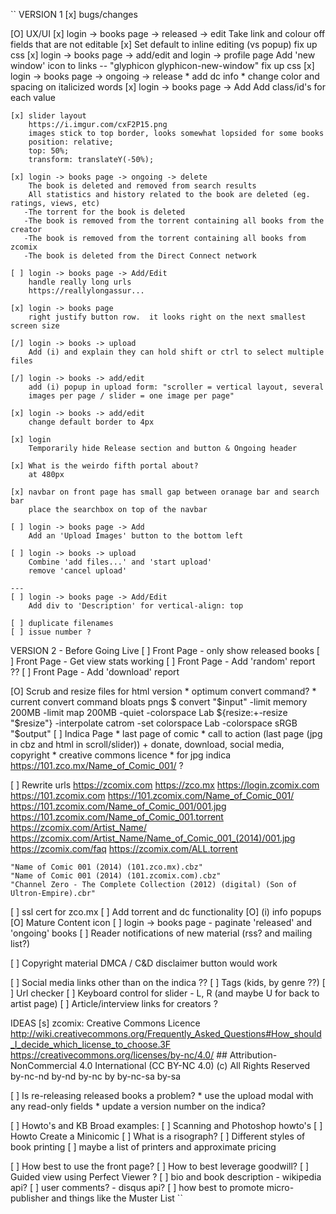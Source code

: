 ``
VERSION 1
[x] bugs/changes

[O] UX/UI
    [x] login -> books page -> released -> edit
        Take link and colour off fields that are not editable
    [x] Set default to inline editing (vs popup)
        fix up css
    [x] login -> books page -> add/edit and login -> profile page
        Add 'new window' icon to links -- "glyphicon glyphicon-new-window"
        fix up css
    [x] login -> books page -> ongoing -> release
        * add dc info
        * change color and spacing on italicized words
    [x] login -> books page -> Add
        Add class/id's for each value

    [x] slider layout
        https://i.imgur.com/cxF2P15.png
        images stick to top border, looks somewhat lopsided for some books
        position: relative;
        top: 50%;
        transform: translateY(-50%);

    [x] login -> books page -> ongoing -> delete
        The book is deleted and removed from search results
        All statistics and history related to the book are deleted (eg. ratings, views, etc)
       -The torrent for the book is deleted
       -The book is removed from the torrent containing all books from the creator
       -The book is removed from the torrent containing all books from zcomix
       -The book is deleted from the Direct Connect network

    [ ] login -> books page -> Add/Edit
        handle really long urls
        https://reallylongassur...

    [x] login -> books page
        right justify button row.  it looks right on the next smallest screen size

    [/] login -> books -> upload
        Add (i) and explain they can hold shift or ctrl to select multiple files

    [/] login -> books -> add/edit
        add (i) popup in upload form: "scroller = vertical layout, several
        images per page / slider = one image per page"

    [x] login -> books -> add/edit
        change default border to 4px

    [x] login
        Temporarily hide Release section and button & Ongoing header

    [x] What is the weirdo fifth portal about?
        at 480px

    [x] navbar on front page has small gap between oranage bar and search bar
        place the searchbox on top of the navbar

    [ ] login -> books page -> Add
        Add an 'Upload Images' button to the bottom left

    [ ] login -> books -> upload
        Combine 'add files...' and 'start upload'
        remove 'cancel upload'

    ---
    [ ] login -> books page -> Add/Edit
        Add div to 'Description' for vertical-align: top

    [ ] duplicate filenames
    [ ] issue number ?


VERSION 2 - Before Going Live
[ ] Front Page - only show released books
[ ] Front Page - Get view stats working
[ ] Front Page - Add 'random' report ??
[ ] Front Page - Add 'download' report

[O] Scrub and resize files for html version
    * optimum convert command?
    * current convert command bloats pngs
    $ convert "$input" -limit memory 200MB -limit map 200MB -quiet -colorspace Lab ${resize:+-resize "$resize"} -interpolate catrom -set colorspace Lab -colorspace sRGB "$output"
[ ] Indica Page
    * last page of comic
    * call to action (last page (jpg in cbz and html in scroll/slider))
        + donate, download, social media, copyright
    * creative commons licence
    * for jpg indica https://101.zco.mx/Name_of_Comic_001/  ?

[ ] Rewrite urls
    https://zcomix.com
    https://zco.mx
    https://login.zcomix.com
    https://101.zcomix.com
    https://101.zcomix.com/Name_of_Comic_001/
    https://101.zcomix.com/Name_of_Comic_001/001.jpg
    https://101.zcomix.com/Name_of_Comic_001.torrent
    https://zcomix.com/Artist_Name/
    https://zcomix.com/Artist_Name/Name_of_Comic_001_(2014)/001.jpg
    https://zcomix.com/faq
    https://zcomix.com/ALL.torrent

    "Name of Comic 001 (2014) (101.zco.mx).cbz"
    "Name of Comic 001 (2014) (101.zcomix.com).cbz"
    "Channel Zero - The Complete Collection (2012) (digital) (Son of Ultron-Empire).cbr"

[ ] ssl cert for zco.mx
[ ] Add torrent and dc functionality
[O] (i) info popups
[O] Mature Content icon
[ ] login -> books page - paginate 'released' and 'ongoing' books
[ ] Reader notifications of new material (rss? and mailing list?)

[ ] Copyright material
    DMCA / C&D disclaimer button would work

[ ] Social media links other than on the indica ??
[ ] Tags (kids, by genre ??)
[ ] Url checker
[ ] Keyboard control for slider - L, R (and maybe U for back to artist page)
[ ] Article/interview links for creators ?

IDEAS
[s] zcomix: Creative Commons Licence
    http://wiki.creativecommons.org/Frequently_Asked_Questions#How_should_I_decide_which_license_to_choose.3F
    https://creativecommons.org/licenses/by-nc/4.0/     ## Attribution-NonCommercial 4.0 International (CC BY-NC 4.0)
    (c) All Rights Reserved
    by-nc-nd
    by-nd
    by-nc
    by
    by-nc-sa
    by-sa

[ ] Is re-releasing released books a problem?
    * use the upload modal with any read-only fields
    * update a version number on the indica?

[ ] Howto's and KB
    Broad examples:
    [ ] Scanning and Photoshop howto's
    [ ] Howto Create a Minicomic
    [ ] What is a risograph?
    [ ] Different styles of book printing
        [ ] maybe a list of printers and approximate pricing

[ ] How best to use the front page?
[ ] How to best leverage goodwill?
[ ] Guided view using Perfect Viewer ?
[ ] bio and book description - wikipedia api?
[ ] user comments? - disqus api?
[ ] how best to promote micro-publisher and things like the Muster List
``
